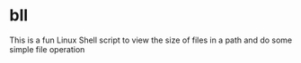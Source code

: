# bll
This is a fun Linux Shell script to view the size of files in a path and do some simple file operation 
